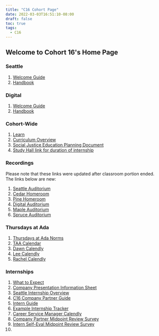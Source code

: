 ```yaml
---
title: "C16 Cohort Page"
date: 2022-03-03T16:51:10-08:00
draft: false
toc: true
tags:
  - C16
---
```


## Welcome to Cohort 16's Home Page

### Seattle

1. [Welcome Guide](https://drive.google.com/file/d/1m3UeqY7by_DsHHCCivc57lxIBE9SJu24/view?usp=sharing)
2. [Handbook](https://drive.google.com/file/d/10n0v5GD2HYnzVN-qsNtZrYfDHu0pu9Mf/view?usp=sharing)

### Digital

1. [Welcome Guide](https://drive.google.com/file/d/1fHrDvwLEXJ-voWOWw_jVrj2RO7TGtu5P/view?usp=sharing)
2. [Handbook](https://drive.google.com/file/d/1Z0ksf3v5FWHOVZ_HzW0rGTUBMEOsgo4d/view?usp=sharing)

### Cohort-Wide

1. [Learn](https://learn-2.galvanize.com/cohorts/2836)
2. [Curriculum Overview](https://drive.google.com/file/d/1hnnwlXWeDukWpwEPk8J1zljTxaaraeST/view?usp=sharing)
3. [Social Justice Education Planning Document](https://drive.google.com/file/d/1P2UKByFLv80GVH5u_9ze8MSsZ1f2huR1/view?usp=sharing)
4. [Study Hall link for duration of internship](https://adadev-org.zoom.us/j/4219189953)

### Recordings
Please note that these links were updated after classroom portion ended. The links below are new:

1. [Seattle Auditorium](https://adaacademy.hosted.panopto.com/Panopto/Pages/Sessions/List.aspx#folderID=%22a0a2eb4e-9c9e-466b-af26-ad920156eefe%22)
2. [Cedar Homeroom](https://adaacademy.hosted.panopto.com/Panopto/Pages/Sessions/List.aspx#folderID=%22c0f1c3b1-37bf-4a4e-9971-ae4e01671268%22)
3. [Pine Homeroom](https://adaacademy.hosted.panopto.com/Panopto/Pages/Sessions/List.aspx#folderID=%225eb25a5f-84fe-405f-891d-ae4e016616d4%22)
4. [Digital Auditorium](https://adaacademy.hosted.panopto.com/Panopto/Pages/Sessions/List.aspx#folderID=%2272184a77-db44-4ac9-8a42-ad920156a644%22)
5. [Maple Auditorium](https://adaacademy.hosted.panopto.com/Panopto/Pages/Sessions/List.aspx#folderID=%221c854989-a090-4d3c-9287-ae4e0164d351%22)
6. [Spruce Auditorium](https://adaacademy.hosted.panopto.com/Panopto/Pages/Sessions/List.aspx#folderID=%22c4927add-31c2-4e0c-b4bd-ae4e01681355%22)

### Thursdays at Ada

1. [Thursdays at Ada Norms](https://docs.google.com/document/d/1dxhqT6Jg51fn0ttvFxTwWZDbm8mVlsAB9tcwUQbuWrU/edit?usp=sharing)
2. [TAA Calendar](https://drive.google.com/file/d/1yk9p27fwln_H-CpjYKh7MTkSNgNiLGbi/view?usp=sharing)
3. [Dawn Calendly](https://go.adadevelopersacademy.org/e/930233/dawn-cheung-30minutes/3t469/51568808?h=TppB1Z9GN5unwZjN_WivDCu9hu51oIeSX8VX3VeOSqQ)
4. [Lee Calendly](https://go.adadevelopersacademy.org/e/930233/leonna-lee-lee-c16-intern-1-1/3t46d/51568808?h=TppB1Z9GN5unwZjN_WivDCu9hu51oIeSX8VX3VeOSqQ)
5. [Rachel Calendly](https://go.adadevelopersacademy.org/e/930233/ari-intern-office-hours-30-min/3t46h/51568808?h=TppB1Z9GN5unwZjN_WivDCu9hu51oIeSX8VX3VeOSqQ)

### Internships

1. [What to Expect](https://docs.google.com/presentation/d/16D_hJBfEbreQneOw3D0RE1QYbBIi_mQc/edit?usp=sharing&ouid=117402741877336591974&rtpof=true&sd=true)
2. [Company Presentation Information Sheet](https://docs.google.com/spreadsheets/d/15NC9F3eK1oj28y2CK8yiyso1cxnuqvCP/edit?usp=sharing&ouid=117402741877336591974&rtpof=true&sd=true)
3. [Seattle Internship Overview](https://drive.google.com/file/d/1vixiHv7ArR4dMYxovrNk2KSGB4b3TwA5/view?usp=sharing)
4. [C16 Company Partner Guide](https://drive.google.com/file/d/1w4bdS08drSt9QW82Aq4cgcW__nEvq79n/view?usp=sharing)
5. [Intern Guide](https://drive.google.com/file/d/1WvyyhhuSdY1N73adxyfghDZyIQFNEPz_/view?usp=sharing)
6. [Example Internship Tracker](https://docs.google.com/spreadsheets/d/1LU_R6jO4mQfC5hf5MAvnyWMJ1MS1tWSo/edit?usp=sharing&ouid=117402741877336591974&rtpof=true&sd=true)
7. [Career Service Manager Calendly]()
8. [Company Partner Midpoint Review Survey](https://docs.google.com/forms/d/e/1FAIpQLSfg3KZ3iovqs6OfrORKTHOxjIU1ue5Zg4u9bZlzVPmnA6ADYA/viewform)
9.  [Intern Self-Eval Midpoint Review Survey](https://docs.google.com/forms/d/e/1FAIpQLSeBahyATI9j-QiXGIQwjY32Q-Kg-OPb2cfOxdtLCUpe_f9hGw/viewform)
10. 
